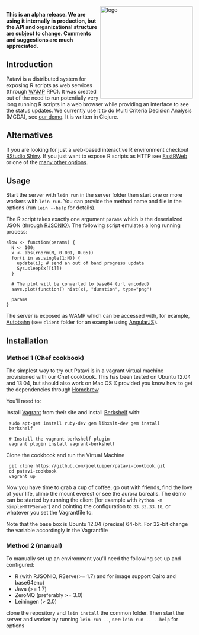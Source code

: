 <img src="https://raw.github.com/joelkuiper/patavi/gh-pages/assets/img/patavi_small.png" alt="logo" align="right" width="250" />

**This is an alpha release.  We are using it internally in production,
  but the API and organizational structure are subject to change.
  Comments and suggestions are much appreciated.**

## Introduction
Patavi is a distributed system for exposing
R scripts as web services (through [WAMP](http://wamp.ws/) RPC).
It was created out of the need to run
potentially very long running R scripts in a web browser while
providing an interface to see the status updates. We currently use it
to do Multi Criteria Decision Analysis (MCDA), see [our
demo](http://mcda.clinici.co). It is written in Clojure.

## Alternatives
If you are looking for just a web-based interactive R environment
checkout [RStudio Shiny](http://www.rstudio.com/shiny/). If you just
want to expose R scripts as HTTP see
[FastRWeb](https://www.rforge.net/FastRWeb/) or one of the [many other
options](http://cran.r-project.org/doc/FAQ/R-FAQ.html#R-Web-Interfaces).


## Usage
Start the server with `lein run` in the server folder then start one or more workers
with `lein run`. You can provide the method name and file in the options (run
`lein --help` for details).

The R script takes exactly one argument `params` which is the deserialzed JSON
(through [RJSONIO](http://cran.r-project.org/web/packages/RJSONIO/index.html)). The following script emulates a long running process:

    slow <- function(params) {
      N <- 100;
      x <- abs(rnorm(N, 0.001, 0.05))
      for(i in as.single(1:N)) {
        update(i); # send an out of band progress update
        Sys.sleep(x[[i]])
      }

      # The plot will be converted to base64 (url encoded)
      save.plot(function() hist(x), "duration", type="png")

      params
    }

The server is exposed as WAMP which can be accessed with, for example,
[Autobahn](http://autobahn.ws/) (see `client` folder for an example using
[AngularJS](http://www.angularjs.org/)).

## Installation

### Method 1 (Chef cookbook)
The simplest way to
try out Patavi is in a vagrant virtual machine provisioned with our
Chef cookbook. This has been tested on Ubuntu 12.04 and 13.04, but
should also work on Mac OS X provided you know how to get the
dependencies through [Homebrew](http://brew.sh/).

You'll need to:

Install [Vagrant](http://www.vagrantup.com/) from their site and
install [Berkshelf](http://berkshelf.com/) with:

     sudo apt-get install ruby-dev gem libxslt-dev gem install
     berkshelf

     # Install the vagrant-berkshelf plugin
     vagrant plugin install vagrant-berkshelf

Clone the cookbook and run the Virtual Machine

     git clone https://github.com/joelkuiper/patavi-cookbook.git 
     cd patavi-cookbook 
     vagrant up

Now you have time to grab a cup of coffee, go out with friends, find
the love of your life, climb the mount everest or see the aurora
borealis. The demo can be started by running the client
(for example with `Python -m SimpleHTTPServer`)
and pointing the configuration to `33.33.33.10`, or whatever you set the Vagrantfile to.

Note that the base box is Ubuntu 12.04 (precise) 64-bit. For 32-bit
change the variable accordingly in the Vagrantfile

### Method 2 (manual)
To manually set up an environment
you'll need the following set-up and configured:

* R (with RJSONIO, RServe(>= 1.7) and for image support Cairo and base64enc)
* Java (>= 1.7)
* ZeroMQ (preferably >= 3.0)
* Leiningen (> 2.0)

clone the repository and `lein install` the common folder. Then start
the server and worker by running `lein run --`, see `lein run --
--help` for options
